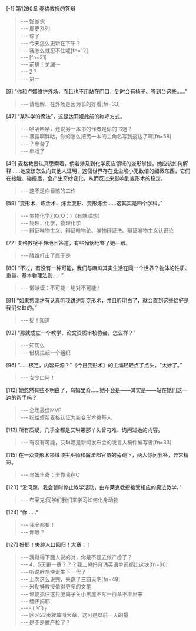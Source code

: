 
[-1] 第1290章 麦格教授的答辩
>--- 好家伙<br>
>--- 周更系列<br>
>--- 惊了<br>
>--- 今天怎么更新在下午？<br>
>--- 我怎么就忍不住呢[fn=12]<br>
>--- [fn=21]<br>
>--- 前排！芜湖～<br>
>--- 2？<br>
>--- 第一<br>

[9] “你和卢娜维护外场，而且也不用站在门口，到时会有椅子、签到台这些……”
>--- 请理解，在外场是因为长的好看[fn=33]<br>

[47] “某科学的魔法”，这是达莉娅此前的称呼方式。
>--- 哈哈哈哈，还说另一本书的作者是你的书迷？<br>
>--- 暴露啊胖咕，你的怎么把另一本的主角名写到这边了啊[fn=58]<br>
>--- ？串台了<br>
>--- 串戏了<br>

[49] 麦格教授认真思索着，倘若涉及到化学反应领域的变形掌控，她应该如何解释……她应该怎么向其他人证明，这個世界存在比尘埃小无数倍的细微东西，它们在接触、碰撞后，会产生奇妙变化，从而反过来影响到变形术的稳定。
>--- 这不是你目前的工作<br>

[59] “变形术、炼金术、炼金变形、变形炼金……这其实是四个学科。”
>--- 生物化学∑(O_O；)（有端联想）<br>
>--- 物理，化学，物理化学<br>
>--- 辩证唯物主义、辩证唯物论、唯物辩证法、辩证唯物主义认识论<br>

[77] 麦格教授平静地回答道，有些怜悯地瞥了她一眼。
>--- 降维打击了属于是<br>

[80] “不过，有没有一种可能，我们与麻瓜其实生活在同一个世界？物体的性质、重量、基本物理法则……”
>--- 懒蛤蟆：不可能！绝对不可能！<br>

[81] “如果您刚才有认真听我讲述新变形术，并且听明白了，就会直到这些恰好是我们欠缺的。”
>--- 捉！知道<br>

[92] “那就成立一个教学、论文资质审核协会，怎么样？”
>--- 知网么<br>
>--- 借机拉起一个组织<br>

[96] “……核定，内容来源？”《今日变形术》的主编轻轻点了点头，“太妙了。”
>--- 女少口阿！<br>

[112] 她忽然有些不明白了，乌姆里奇……她不会是——其实是——站在她们这一边的帮手吗？
>--- 全场最佳MVP<br>
>--- 粉蛤蟆帮麦格认证为新变形术奠基人<br>

[113] 所有质疑，几乎全都是艾琳娜那丫头曾刁难、询问过她的内容。
>--- 有没有可能，艾琳娜是新闻发布会的发言人稿件编写者[fn=33]<br>

[115] 在一众变形术领域顶尖巫师和魔法部官员的旁观下，两人你问我答，异常精彩。
>--- 乌姆里奇：全靠我在C<br>

[123] “没问题，我会暂时停止教学活动，由布莱克教授接受相应的魔法教学。”
>--- 布莱克:同学们我们来学习如何化身动物<br>

[124] “你……”
>--- 我全都要！<br>
>--- 你敢？<br>

[127] 好耶！失踪人口回归！大章！！
>--- 我觉得下面人说的对，你是不是去做产检了？<br>
>--- 4、5天更一章？？？我二舅妈背诵英语单词都比这块[fn=60]<br>
>--- 听说胖鸡块诞生下一代了<br>
>--- 上次这么说完，失踪了三四天吧[fn=49]<br>
>--- 米勒娃教授值得更多的文笔<br>
>--- 谁能抓住这只肥鸽子关小黑屋不写一百章不准出来<br>
>--- 缅怀妈耶<br>
>--- ╮(‵▽′)╭<br>
>--- 区区22页就敢叫大章，这可是以前一天的量<br>
>--- 是不是做产检了？<br>
